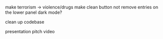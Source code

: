 make terrorism -> violence/drugs
make clean button not remove entries on the lower panel
dark mode?

clean up codebase

presentation
pitch
video
